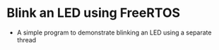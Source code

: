 # Blink an LED using FreeRTOS 

* A simple program to demonstrate blinking an LED using a separate thread
